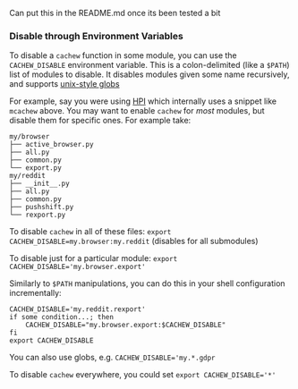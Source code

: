 Can put this in the README.md once its been tested a bit

### Disable through Environment Variables

To disable a `cachew` function in some module, you can use the `CACHEW_DISABLE` environment variable. This is a colon-delimited (like a `$PATH`) list of modules to disable. It disables modules given some name recursively, and supports [unix-style globs](https://docs.python.org/3/library/fnmatch.html)

For example, say you were using [HPI](https://github.com/karlicoss/HPI) which internally uses a snippet like `mcachew` above. You may want to enable `cachew` for _most_ modules, but disable them for specific ones. For example take:

```
my/browser
├── active_browser.py
├── all.py
├── common.py
└── export.py
my/reddit
├── __init__.py
├── all.py
├── common.py
├── pushshift.py
└── rexport.py
```

To disable `cachew` in all of these files: `export CACHEW_DISABLE=my.browser:my.reddit` (disables for all submodules)

To disable just for a particular module: `export CACHEW_DISABLE='my.browser.export'`

Similarly to `$PATH` manipulations, you can do this in your shell configuration incrementally:

```
CACHEW_DISABLE='my.reddit.rexport'
if some condition...; then
    CACHEW_DISABLE="my.browser.export:$CACHEW_DISABLE"
fi
export CACHEW_DISABLE
```

You can also use globs, e.g. `CACHEW_DISABLE='my.*.gdpr`

To disable `cachew` everywhere, you could set `export CACHEW_DISABLE='*'`
